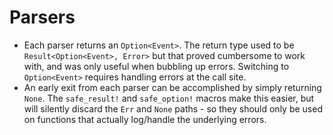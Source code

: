 # Parsers
- Each parser returns an `Option<Event>`. The return type used to be `Result<Option<Event>, Error>` but that proved cumbersome to work with, and was only useful when bubbling up errors. Switching to `Option<Event>` requires handling errors at the call site.
- An early exit from each parser can be accomplished by simply returning `None`. The `safe_result!` and `safe_option!` macros make this easier, but will silently discard the `Err` and `None` paths - so they should only be used on functions that actually log/handle the underlying errors.